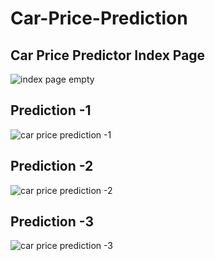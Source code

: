# Car-Price-Prediction

## Car Price Predictor Index Page
![index page empty](https://github.com/SuryaMahesh789/Car-Price-Prediction/assets/101471548/d98d201c-76b6-4175-aaaf-5428df5b49cc)

## Prediction -1
![car price prediction -1](https://github.com/SuryaMahesh789/Car-Price-Prediction/assets/101471548/d0eecea8-494c-460a-be63-9878a3b3fb4b)

## Prediction -2
![car price prediction -2](https://github.com/SuryaMahesh789/Car-Price-Prediction/assets/101471548/daa3892a-b1b3-4b1a-a5b4-ddcbc5742f2e)

## Prediction -3
![car price prediction -3](https://github.com/SuryaMahesh789/Car-Price-Prediction/assets/101471548/7587d4b9-9c98-4c77-956c-f3cf34dd1556)
